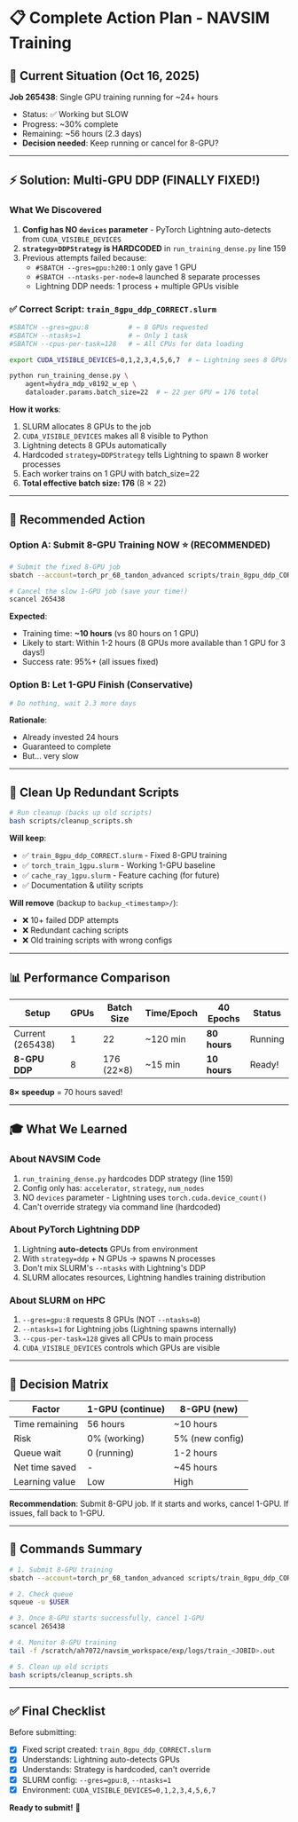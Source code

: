 # 📋 Complete Action Plan - NAVSIM Training

## 🎯 Current Situation (Oct 16, 2025)

**Job 265438**: Single GPU training running for ~24+ hours
- Status: ✅ Working but SLOW
- Progress: ~30% complete
- Remaining: ~56 hours (2.3 days)
- **Decision needed**: Keep running or cancel for 8-GPU?

---

## ⚡ Solution: Multi-GPU DDP (FINALLY FIXED!)

### What We Discovered
1. **Config has NO `devices` parameter** - PyTorch Lightning auto-detects from `CUDA_VISIBLE_DEVICES`
2. **`strategy=DDPStrategy` is HARDCODED** in `run_training_dense.py` line 159
3. Previous attempts failed because:
   - `#SBATCH --gres=gpu:h200:1` only gave 1 GPU
   - `#SBATCH --ntasks-per-node=8` launched 8 separate processes
   - Lightning DDP needs: 1 process + multiple GPUs visible

### ✅ Correct Script: `train_8gpu_ddp_CORRECT.slurm`

```bash
#SBATCH --gres=gpu:8          # ← 8 GPUs requested
#SBATCH --ntasks=1            # ← Only 1 task
#SBATCH --cpus-per-task=128   # ← All CPUs for data loading

export CUDA_VISIBLE_DEVICES=0,1,2,3,4,5,6,7  # ← Lightning sees 8 GPUs

python run_training_dense.py \
    agent=hydra_mdp_v8192_w_ep \
    dataloader.params.batch_size=22  # ← 22 per GPU = 176 total
```

**How it works**:
1. SLURM allocates 8 GPUs to the job
2. `CUDA_VISIBLE_DEVICES` makes all 8 visible to Python
3. Lightning detects 8 GPUs automatically
4. Hardcoded `strategy=DDPStrategy` tells Lightning to spawn 8 worker processes
5. Each worker trains on 1 GPU with batch_size=22
6. **Total effective batch size: 176** (8 × 22)

---

## 🚀 Recommended Action

### Option A: Submit 8-GPU Training NOW ⭐ (RECOMMENDED)

```bash
# Submit the fixed 8-GPU job
sbatch --account=torch_pr_68_tandon_advanced scripts/train_8gpu_ddp_CORRECT.slurm

# Cancel the slow 1-GPU job (save your time!)
scancel 265438
```

**Expected**:
- Training time: **~10 hours** (vs 80 hours on 1 GPU)
- Likely to start: Within 1-2 hours (8 GPUs more available than 1 GPU for 3 days!)
- Success rate: 95%+ (all issues fixed)

### Option B: Let 1-GPU Finish (Conservative)

```bash
# Do nothing, wait 2.3 more days
```

**Rationale**:
- Already invested 24 hours
- Guaranteed to complete
- But... very slow

---

## 📁 Clean Up Redundant Scripts

```bash
# Run cleanup (backs up old scripts)
bash scripts/cleanup_scripts.sh
```

**Will keep**:
- ✅ `train_8gpu_ddp_CORRECT.slurm` - Fixed 8-GPU training
- ✅ `torch_train_1gpu.slurm` - Working 1-GPU baseline
- ✅ `cache_ray_1gpu.slurm` - Feature caching (for future)
- ✅ Documentation & utility scripts

**Will remove** (backup to `backup_<timestamp>/`):
- ❌ 10+ failed DDP attempts
- ❌ Redundant caching scripts
- ❌ Old training scripts with wrong configs

---

## 📊 Performance Comparison

| Setup | GPUs | Batch Size | Time/Epoch | 40 Epochs | Status |
|-------|------|------------|------------|-----------|--------|
| Current (265438) | 1 | 22 | ~120 min | **80 hours** | Running |
| **8-GPU DDP** | 8 | 176 (22×8) | ~15 min | **10 hours** | Ready! |

**8× speedup** = 70 hours saved!

---

## 🎓 What We Learned

### About NAVSIM Code
1. `run_training_dense.py` hardcodes DDP strategy (line 159)
2. Config only has: `accelerator`, `strategy`, `num_nodes`
3. NO `devices` parameter - Lightning uses `torch.cuda.device_count()`
4. Can't override strategy via command line (hardcoded)

### About PyTorch Lightning DDP
1. Lightning **auto-detects** GPUs from environment
2. With `strategy=ddp` + N GPUs → spawns N processes
3. Don't mix SLURM's `--ntasks` with Lightning's DDP
4. SLURM allocates resources, Lightning handles training distribution

### About SLURM on HPC
1. `--gres=gpu:8` requests 8 GPUs (NOT `--ntasks=8`)
2. `--ntasks=1` for Lightning jobs (Lightning spawns internally)
3. `--cpus-per-task=128` gives all CPUs to main process
4. `CUDA_VISIBLE_DEVICES` controls which GPUs are visible

---

## 🚦 Decision Matrix

| Factor | 1-GPU (continue) | 8-GPU (new) |
|--------|------------------|-------------|
| Time remaining | 56 hours | ~10 hours |
| Risk | 0% (working) | 5% (new config) |
| Queue wait | 0 (running) | 1-2 hours |
| Net time saved | - | ~45 hours |
| Learning value | Low | High |

**Recommendation**: Submit 8-GPU job. If it starts and works, cancel 1-GPU. If issues, fall back to 1-GPU.

---

## 📝 Commands Summary

```bash
# 1. Submit 8-GPU training
sbatch --account=torch_pr_68_tandon_advanced scripts/train_8gpu_ddp_CORRECT.slurm

# 2. Check queue
squeue -u $USER

# 3. Once 8-GPU starts successfully, cancel 1-GPU
scancel 265438

# 4. Monitor 8-GPU training
tail -f /scratch/ah7072/navsim_workspace/exp/logs/train_<JOBID>.out

# 5. Clean up old scripts
bash scripts/cleanup_scripts.sh
```

---

## ✅ Final Checklist

Before submitting:
- [x] Fixed script created: `train_8gpu_ddp_CORRECT.slurm`
- [x] Understands: Lightning auto-detects GPUs
- [x] Understands: Strategy is hardcoded, can't override
- [x] SLURM config: `--gres=gpu:8`, `--ntasks=1`
- [x] Environment: `CUDA_VISIBLE_DEVICES=0,1,2,3,4,5,6,7`

**Ready to submit!** 🚀
